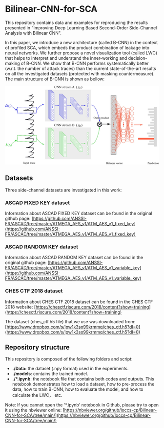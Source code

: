 # Bilinear-CNN-for-SCA

This repository contains data and examples for reproducing the results presented in "Improving Deep Learning Based Second-Order Side-Channel Analysis with Bilinear CNN". 

In this paper, we introduce a new architecture (called B-CNN) in the context of profiled SCA, which embeds the product combination of leakage into neural networks. We further propose a novel visualization tool (called LWC) that helps to interpret and understand the inner-working and decision-making of B-CNN. We show that B-CNN performs systematically better (w.r.t. the number of attack traces) than the current state-of-the-art results on all the investigated datasets (protected with masking countermeasure). The main structure of B-CNN is shown as bellow:

<div align="center">
	<img src="https://github.com/loccs-cp/Bilinear-CNN-for-SCA/raw/main/figure/B-CNN.jpg" alt="Editor" width="600">
</div>

## Datasets

Three side-channel datasets are investigated in this work:

### ASCAD FIXED KEY dataset
Information about ASCAD FIXED KEY dataset can be found in the original github page: [https://github.com/ANSSI-FR/ASCAD/tree/master/ATMEGA_AES_v1/ATM_AES_v1_fixed_key](https://github.com/ANSSI-FR/ASCAD/tree/master/ATMEGA_AES_v1/ATM_AES_v1_fixed_key)

### ASCAD RANDOM KEY dataset
Information about ASCAD RANDOM KEY dataset can be found in the original github page: [https://github.com/ANSSI-FR/ASCAD/tree/master/ATMEGA_AES_v1/ATM_AES_v1_variable_key](https://github.com/ANSSI-FR/ASCAD/tree/master/ATMEGA_AES_v1/ATM_AES_v1_variable_key)

### CHES CTF 2018 dataset
Information about CHES CTF 2018 dataset can be found in the CHES CTF 2018 website: [https://chesctf.riscure.com/2018/content?show=training](https://chesctf.riscure.com/2018/content?show=training)

The dataset (ches_ctf.h5 file) that we use was downloaded from: [https://www.dropbox.com/s/lpw1k3so99krmmq/ches_ctf.h5?dl=0](https://www.dropbox.com/s/lpw1k3so99krmmq/ches_ctf.h5?dl=0)

## Repository structure
This repository is composed of the following folders and script:

- **./Data:** the dataset (.npy format) used in the experiments. 
- **./models**: contains the trained model.
- **./\*.ipynb**: the notebook file that contains both codes and outputs. This notebook demonstrates how to load a dataset, how to pre-process the data, how to train B-CNN, how to evaluate the model, and how to calculate the LWC， etc.

Note: If you cannot open the '*.ipynb' notebook in Github, please try to open it using the nbviewer online: [https://nbviewer.org/github/loccs-cp/Bilinear-CNN-for-SCA/tree/main/](https://nbviewer.org/github/loccs-cp/Bilinear-CNN-for-SCA/tree/main/)
